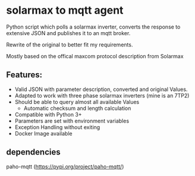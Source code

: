 # solarmax to mqtt agent

Python script which polls a solarmax inverter, converts the response to extensive JSON and publishes it to an mqtt broker.

Rewrite of the original to better fit my requirements.

Mostly based on the offical maxcom protocol description from Solarmax

## Features:
- Valid JSON with parameter description, converted and original Values.
- Adapted to work with three phase solarmax inverters (mine is an 7TP2)
- Should be able to query almost all available Values
  - Automatic checksum and length calculation 
- Compatible with Python 3+
- Parameters are set with environment variables
- Exception Handling without exiting
- Docker Image available



## dependencies

paho-mqtt  (https://pypi.org/project/paho-mqtt/)